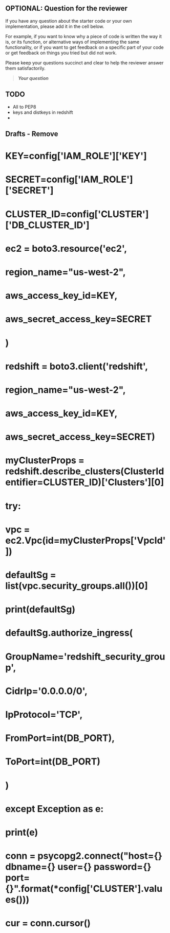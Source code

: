## OPTIONAL: Question for the reviewer
 
If you have any question about the starter code or your own implementation, please add it in the cell below. 

For example, if you want to know why a piece of code is written the way it is, or its function, or alternative ways of implementing the same functionality, or if you want to get feedback on a specific part of your code or get feedback on things you tried but did not work.

Please keep your questions succinct and clear to help the reviewer answer them satisfactorily. 

> **_Your question_**

## TODO
- All to PEP8
- keys and distkeys in redshift
- 


## Drafts - Remove 

#     KEY=config['IAM_ROLE']['KEY']
#     SECRET=config['IAM_ROLE']['SECRET']
#     CLUSTER_ID=config['CLUSTER']['DB_CLUSTER_ID']
    
#     ec2 = boto3.resource('ec2',
#                        region_name="us-west-2",
#                        aws_access_key_id=KEY,
#                        aws_secret_access_key=SECRET
#                     )
    
#     redshift = boto3.client('redshift',
#                   region_name="us-west-2",
#                   aws_access_key_id=KEY,
#                   aws_secret_access_key=SECRET)
    
#     myClusterProps = redshift.describe_clusters(ClusterIdentifier=CLUSTER_ID)['Clusters'][0]
    
#     try:
#         vpc = ec2.Vpc(id=myClusterProps['VpcId'])
#         defaultSg = list(vpc.security_groups.all())[0]
#         print(defaultSg)

#         defaultSg.authorize_ingress(
#            GroupName='redshift_security_group',
#             CidrIp='0.0.0.0/0',
#             IpProtocol='TCP',
#             FromPort=int(DB_PORT),
#             ToPort=int(DB_PORT)
#         )
#     except Exception as e:
#         print(e)

#     conn = psycopg2.connect("host={} dbname={} user={} password={} port={}".format(*config['CLUSTER'].values()))
#     cur = conn.cursor()
